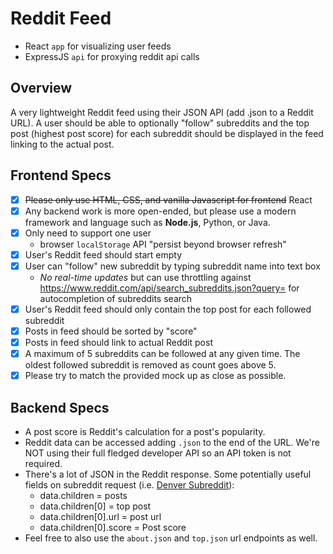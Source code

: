 # Reddit Feed

- React `app` for visualizing user feeds
- ExpressJS `api` for proxying reddit api calls

## Overview
A very lightweight Reddit feed using their JSON API (add .json to a Reddit URL). A user should be able to optionally "follow" subreddits and the top post (highest post score) for each subreddit should be displayed in the feed linking to the actual post.

## Frontend Specs
- [x] ~~Please only use HTML, CSS, and vanilla Javascript for frontend~~ React
- [x] Any backend work is more open-ended, but please use a modern framework and language such as **Node.js**, Python, or Java.
- [x] Only need to support one user
  - browser `localStorage` API "persist beyond browser refresh"
- [x] User's Reddit feed should start empty
- [x] User can "follow" new subreddit by typing subreddit name into text box
  - *No real-time updates* but can use throttling against https://www.reddit.com/api/search_subreddits.json?query=<searchText> for autocompletion of subreddits search
- [x] User's Reddit feed should only contain the top post for each followed subreddit
- [x] Posts in feed should be sorted by "score"
- [x] Posts in feed should link to actual Reddit post
- [x] A maximum of 5 subreddits can be followed at any given time. The oldest followed subreddit is removed as count goes above 5.
- [x] Please try to match the provided mock up as close as possible.

## Backend Specs
- A post score is Reddit's calculation for a post's popularity.
- Reddit data can be accessed adding `.json` to the end of the URL. We're NOT using their full fledged developer API so an API token is not required.
- There's a lot of JSON in the Reddit response. Some potentially useful fields on subreddit request (i.e. [Denver Subreddit](https://www.reddit.com/r/denver.json)):
	- data.children = posts
	- data.children[0] = top post
	- data.children[0].url = post url
	- data.children[0].score = Post score
- Feel free to also use the `about.json` and `top.json` url endpoints as well.
